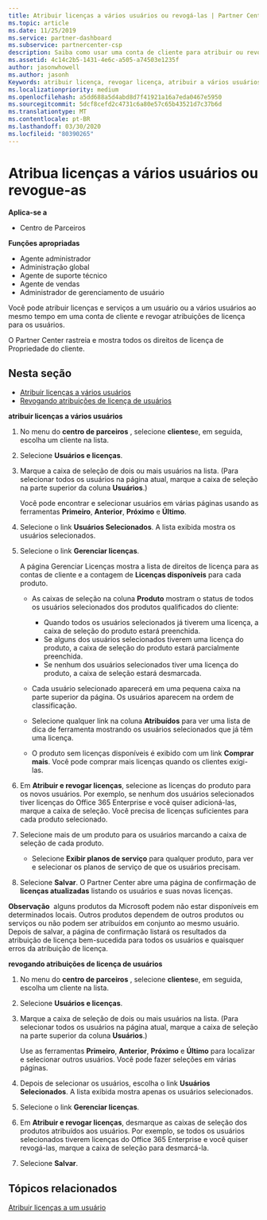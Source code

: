 ```yaml
---
title: Atribuir licenças a vários usuários ou revogá-las | Partner Center
ms.topic: article
ms.date: 11/25/2019
ms.service: partner-dashboard
ms.subservice: partnercenter-csp
description: Saiba como usar uma conta de cliente para atribuir ou revogar licenças e serviços a um usuário ou a vários usuários ao mesmo tempo.
ms.assetid: 4c14c2b5-1431-4e6c-a505-a74503e1235f
author: jasonwhowell
ms.author: jasonh
Keywords: atribuir licença, revogar licença, atribuir a vários usuários,
ms.localizationpriority: medium
ms.openlocfilehash: a5dd688a5d4abd8d7f41921a16a7eda0467e5950
ms.sourcegitcommit: 5dcf8cefd2c4731c6a80e57c65b43521d7c37b6d
ms.translationtype: MT
ms.contentlocale: pt-BR
ms.lasthandoff: 03/30/2020
ms.locfileid: "80390265"
---
```

# <a name="assign-or-revoke-licenses-to-multiple-users"></a>Atribua licenças a vários usuários ou revogue-as

**Aplica-se a**

- Centro de Parceiros

**Funções apropriadas**

- Agente administrador
- Administração global
- Agente de suporte técnico
- Agente de vendas
- Administrador de gerenciamento de usuário

Você pode atribuir licenças e serviços a um usuário ou a vários usuários ao mesmo tempo em uma conta de cliente e revogar atribuições de licença para os usuários.

O Partner Center rastreia e mostra todos os direitos de licença de Propriedade do cliente.

## <a name="in-this-section"></a>Nesta seção


- [Atribuir licenças a vários usuários](#assign-licenses-to-groups)
- [Revogando atribuições de licença de usuários](#revoking-licenses)

<a href="" id="assign-licenses-to-groups"></a>
**atribuir licenças a vários usuários**

1. No menu do **centro de parceiros** , selecione **clientes**e, em seguida, escolha um cliente na lista.

2. Selecione **Usuários e licenças**.

3. Marque a caixa de seleção de dois ou mais usuários na lista. (Para selecionar todos os usuários na página atual, marque a caixa de seleção na parte superior da coluna **Usuários**.)

    Você pode encontrar e selecionar usuários em várias páginas usando as ferramentas **Primeiro**, **Anterior**, **Próximo** e **Último**.

4. Selecione o link **Usuários Selecionados**. A lista exibida mostra os usuários selecionados.

5. Selecione o link **Gerenciar licenças**.

    A página Gerenciar Licenças mostra a lista de direitos de licença para as contas de cliente e a contagem de **Licenças disponíveis** para cada produto.

    -   As caixas de seleção na coluna **Produto** mostram o status de todos os usuários selecionados dos produtos qualificados do cliente:

        -   Quando todos os usuários selecionados já tiverem uma licença, a caixa de seleção do produto estará preenchida.
        -   Se alguns dos usuários selecionados tiverem uma licença do produto, a caixa de seleção do produto estará parcialmente preenchida.
        -   Se nenhum dos usuários selecionados tiver uma licença do produto, a caixa de seleção estará desmarcada.
    -   Cada usuário selecionado aparecerá em uma pequena caixa na parte superior da página. Os usuários aparecem na ordem de classificação.

    -   Selecione qualquer link na coluna **Atribuídos** para ver uma lista de dica de ferramenta mostrando os usuários selecionados que já têm uma licença.

    -   O produto sem licenças disponíveis é exibido com um link **Comprar mais**. Você pode comprar mais licenças quando os clientes exigi-las.

6.  Em **Atribuir e revogar licenças**, selecione as licenças do produto para os novos usuários. Por exemplo, se nenhum dos usuários selecionados tiver licenças do Office 365 Enterprise e você quiser adicioná-las, marque a caixa de seleção. Você precisa de licenças suficientes para cada produto selecionado.

7. Selecione mais de um produto para os usuários marcando a caixa de seleção de cada produto.
    -   Selecione **Exibir planos de serviço** para qualquer produto, para ver e selecionar os planos de serviço de que os usuários precisam.

8. Selecione **Salvar**. O Partner Center abre uma página de confirmação de **licenças atualizadas** listando os usuários e suas novas licenças.

**Observação**  alguns produtos da Microsoft podem não estar disponíveis em determinados locais. Outros produtos dependem de outros produtos ou serviços ou não podem ser atribuídos em conjunto ao mesmo usuário. Depois de salvar, a página de confirmação listará os resultados da atribuição de licença bem-sucedida para todos os usuários e quaisquer erros da atribuição de licença.


<a href="" id="revoking-licenses"></a>
**revogando atribuições de licença de usuários**

1. No menu do **centro de parceiros** , selecione **clientes**e, em seguida, escolha um cliente na lista.

2. Selecione **Usuários e licenças**.

3. Marque a caixa de seleção de dois ou mais usuários na lista. (Para selecionar todos os usuários na página atual, marque a caixa de seleção na parte superior da coluna **Usuários**.)

    Use as ferramentas **Primeiro**, **Anterior**, **Próximo** e **Último** para localizar e selecionar outros usuários. Você pode fazer seleções em várias páginas.

4. Depois de selecionar os usuários, escolha o link **Usuários Selecionados**. A lista exibida mostra apenas os usuários selecionados.

5. Selecione o link **Gerenciar licenças**.

6. Em **Atribuir e revogar licenças**, desmarque as caixas de seleção dos produtos atribuídos aos usuários. Por exemplo, se todos os usuários selecionados tiverem licenças do Office 365 Enterprise e você quiser revogá-las, marque a caixa de seleção para desmarcá-la.

7. Selecione **Salvar**.

## <a name="related-topics"></a>Tópicos relacionados

[Atribuir licenças a um usuário](assign-licenses-to-users.md)